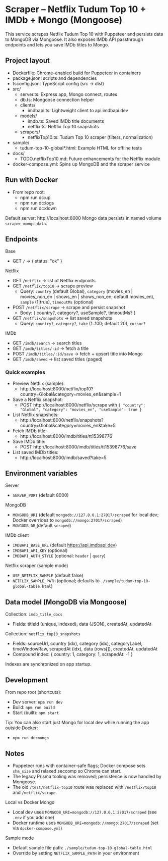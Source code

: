 # Scraper – Netflix Tudum Top 10 + IMDb + Mongo (Mongoose)

This service scrapes Netflix Tudum Top 10 with Puppeteer and persists data to MongoDB via Mongoose. It also exposes IMDb API passthrough endpoints and lets you save IMDb titles to Mongo.

## Project layout

- Dockerfile: Chrome-enabled build for Puppeteer in containers
- package.json: scripts and dependencies
- tsconfig.json: TypeScript config (src -> dist)
- src/
  - server.ts: Express app, Mongo connect, routes
  - db.ts: Mongoose connection helper
  - clients/
    - imdbapi.ts: Lightweight client to api.imdbapi.dev
  - models/
    - imdb.ts: Saved IMDb title documents
    - netflix.ts: Netflix Top 10 snapshots
  - scrapers/
    - netflixTop10.ts: Tudum Top 10 scraper (filters, normalization)
- sample/
  - tudum-top-10-global*.html: Example HTML for offline tests
- docs/
  - TODO.netflixTop10.md: Future enhancements for the Netflix module
- docker-compose.yml: Spins up MongoDB and the scraper service

## Run with Docker

- From repo root:
  - npm run dc:up
  - npm run dc:logs
  - npm run dc:down

Default server: http://localhost:8000
Mongo data persists in named volume `scraper_mongo_data`.

## Endpoints

Base
- GET `/` → { status: "ok" }

Netflix
- GET `/netflix` → list of Netflix endpoints
- GET `/netflix/top10` → scrape preview
  - Query: `country` (default Global), `category` (movies_en | movies_non_en | shows_en | shows_non_en; default movies_en), `sample` (1|true), `timeoutMs` (optional)
- POST `/netflix/scrape` → scrape and persist snapshot
  - Body: { country?, category?, useSample?, timeoutMs? }
- GET `/netflix/snapshots` → list saved snapshots
  - Query: `country?`, `category?`, `take` (1..100; default 20), `cursor?`

IMDb
- GET `/imdb/search` → search titles
- GET `/imdb/titles/:id` → fetch a title
- POST `/imdb/titles/:id/save` → fetch + upsert title into Mongo
- GET `/imdb/saved` → list saved titles (paged)

### Quick examples

- Preview Netflix (sample):
  - http://localhost:8000/netflix/top10?country=Global&category=movies_en&sample=1
- Save a Netflix snapshot:
  - POST http://localhost:8000/netflix/scrape with `{ "country": "Global", "category": "movies_en", "useSample": true }`
- List Netflix snapshots:
  - http://localhost:8000/netflix/snapshots?country=Global&category=movies_en&take=5
- Fetch IMDb title:
  - http://localhost:8000/imdb/titles/tt15398776
- Save IMDb title:
  - POST http://localhost:8000/imdb/titles/tt15398776/save
- List saved IMDb titles:
  - http://localhost:8000/imdb/saved?take=5

## Environment variables

Server
- `SERVER_PORT` (default 8000)

MongoDB
- `MONGODB_URI` (default `mongodb://127.0.0.1:27017/scraped` for local dev; Docker overrides to `mongodb://mongo:27017/scraped`)
- `MONGODB_DB` (default `scraped`)

IMDb client
- `IMDBAPI_BASE_URL` (default https://api.imdbapi.dev)
- `IMDBAPI_API_KEY` (optional)
- `IMDBAPI_AUTH_STYLE` (optional: `header` | `query`)

Netflix scraper (sample mode)
- `USE_NETFLIX_SAMPLE` (default false)
- `NETFLIX_SAMPLE_PATH` (optional; defaults to `./sample/tudum-top-10-global-table.html`)

## Data model (MongoDB via Mongoose)

Collection: `imdb_title_docs`
- Fields: titleId (unique, indexed), data (JSON), createdAt, updatedAt

Collection: `netflix_top10_snapshots`
- Fields: sourceUrl, country (idx), category (idx), categoryLabel, timeWindowRaw, scrapedAt (idx), data (rows[]), createdAt, updatedAt
- Compound index: { country: 1, category: 1, scrapedAt: -1 }

Indexes are synchronized on app startup.

## Development

From repo root (shortcuts):

- Dev server: `npm run dev`
- Build: `npm run build`
- Start (built): `npm start`

Tip: You can also start just Mongo for local dev while running the app outside Docker:

- `npm run dc:mongo`

## Notes

- Puppeteer runs with container-safe flags; Docker compose sets `shm_size` and relaxed seccomp so Chrome can start.
- The legacy Prisma tooling was removed; persistence is now handled by Mongoose.
- The old `/test/netflix-top10` route was replaced with `/netflix/top10` and `/netflix/scrape`.

Local vs Docker Mongo
- Local dev uses `MONGODB_URI=mongodb://127.0.0.1:27017/scraped` (see `.env` if you add one)
- Docker runtime uses `MONGODB_URI=mongodb://mongo:27017/scraped` (set via `docker-compose.yml`)

Sample mode
- Default sample file path: `./sample/tudum-top-10-global-table.html`
- Override by setting `NETFLIX_SAMPLE_PATH` in your environment